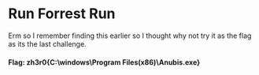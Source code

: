 # Run Forrest Run

Erm so I remember finding this earlier so I thought why not try it as the flag as its the last challenge.

#### Flag: zh3r0{C:\windows\Program Files(x86)\Anubis.exe}
